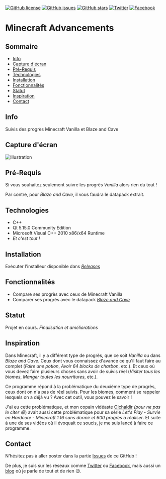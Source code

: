 [![GitHub license](https://img.shields.io/github/license/Chucky2401/Minecraft-Advancements)](https://github.com/Chucky2401/Minecraft-Advancements/blob/master/LICENSE.md) [![GitHub issues](https://img.shields.io/github/issues/Chucky2401/Minecraft-Advancements?style=plastic)](https://github.com/Chucky2401/Minecraft-Advancements/issues) [![GitHub stars](https://img.shields.io/github/stars/Chucky2401/Minecraft-Advancements)](https://github.com/Chucky2401/Minecraft-Advancements/stargazers) [![Twitter](https://img.shields.io/twitter/url?style=social&url=https%3A%2F%2Ftwitter.com%2FGoCChucky2401)](https://twitter.com/intent/tweet?text=Wow:&url=https%3A%2F%2Fgithub.com%2FChucky2401%2FMinecraft-Advancements) [![Facebook](https://img.shields.io/twitter/url?label=Facebook&logo=facebook&style=social&url=https%3A%2F%2Fwww.facebook.com%2FChucky2401.GoC%2F)](https://www.facebook.com/Chucky2401.GoC/)



# Minecraft Advancements

## Sommaire

+ [Info](#info)
+ [Capture d'écran](#capture-décran)
+ [Pré-Requis](#pré-requis)
+ [Technologies](#technologies)
+ [Installation](#Installation)
+ [Fonctionnalités](#fonctionnalités)
+ [Statut](#statut)
+ [Inspiration](#inspiration)
+ [Contact](#inspiration)

## Info

Suivis des progrès Minecraft Vanilla et Blaze and Cave

## Capture d'écran

![Illustration](https://i.imgur.com/e3Wn8aj.png)

## Pré-Requis

Si vous souhaitez seulement suivre les progrès *Vanilla* alors rien du tout !

Par contre, pour *Blaze and Cave*, il vous faudra le datapack extrait.

## Technologies

+ C++
+ Qt 5.15.0 Community Edition
+ Microsoft Visual C++ 2010 x86/x64 Runtime
+ *Et c'est tout !*

## Installation

Exécuter l'installeur disponible dans [*Releases*](https://github.com/Chucky2401/Minecraft-Advancements/releases)

## Fonctionnalités

+ Compare ses progrès avec ceux de Minecraft Vanilla
+ Comparer ses progrès avec le datapack [*Blaze and Cave*](https://www.planetminecraft.com/data-pack/blazeandcave-s-advancements-pack-1-12/ "PlanetMinecraft")

## Statut

Projet en cours. *Finalisation et améliorations*

## Inspiration

Dans Minecraft, il y a différent type de progrès, que ce soit *Vanilla* ou dans *Blaze and Cave*. Ceux dont vous connaissez d'avance ce qu'il faut faire au complet (*Faire une potion*, *Avoir 64 blocks de charbon*, etc.). Et ceux où vous devez faire plusieurs choses sans avoir de suivis réel (*Visiter tous les biomes*, *Manger toutes les nourritures*, etc.).

Ce programme répond à la problématique du deuxième type de progrès, ceux dont on n'a pas de réel suivis. Pour les biomes, comment se rappeler lesquels on a déjà vu ? Avec cet outil, vous pouvez le savoir !

J'ai eu cette problématique, et mon copain vidéaste [Olchaldir](https://www.youtube.com/channel/UCyiDEVOTRt2Qf4P52A4zkRw "Chaîne Youtube") *(pour ne pas le citer :smile:*) avait aussi cette problématique pour sa série *Let's Play - Survie en Hardcore - Minecraft 1.16 sans dormir et 600 progrès à réaliser*. Et suite à une de ses vidéos où il évoquait ce soucis, je me suis lancé à faire ce programme.

## Contact

N'hésitez pas à aller poster dans la partie [Issues](https://github.com/Chucky2401/Minecraft-Advancements/issues "Bug/Amélioration") de ce GitHub !

De plus, je suis sur les réseaux comme [Twitter](https://www.twitter.com/GoCChucky2401) ou [Facebook](https://www.facebook.com/Chucky2401.GoC/), mais aussi un [blog](https://blog.blackwizard.fr) où je parle de tout et de rien :wink:.